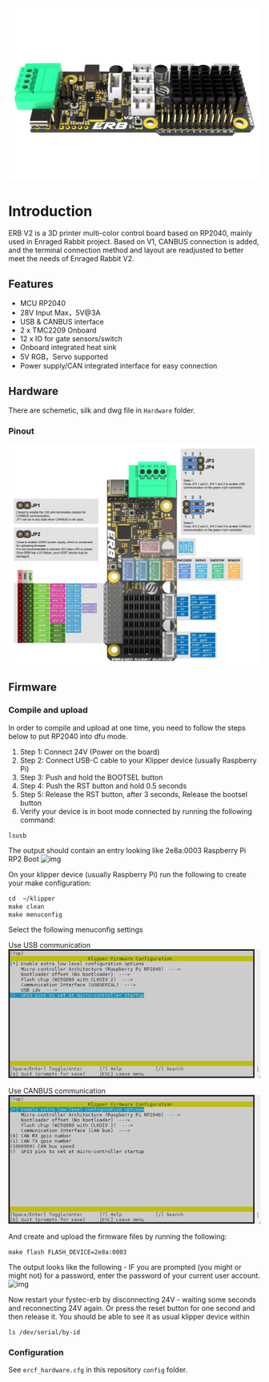 ![erb](images/ERB_V2.0_4.png)

# Introduction

ERB V2 is a 3D printer multi-color control board based on RP2040, mainly used in Enraged Rabbit project. Based on V1, CANBUS connection is added, and the terminal connection method and layout are readjusted to better meet the needs of Enraged Rabbit V2.

## Features

- MCU RP2040 
- 28V Input Max，5V@3A
- USB & CANBUS interface
- 2 x TMC2209 Onboard
- 12 x IO for gate sensors/switch
- Onboard integrated heat sink
- 5V RGB，Servo supported
- Power supply/CAN integrated interface for easy connection

## Hardware

There are schemetic, silk and dwg file in `Hardware` folder.

### Pinout
![img](images/ERB_V2_PINOUT_00.jpg)

## Firmware

### Compile and upload
In order to compile and upload at one time, you need to follow the steps below to put RP2040 into dfu mode.

1. Step 1: Connect 24V (Power on the board)
2. Step 2: Connect USB-C cable to your Klipper device (usually Raspberry Pi)
3. Step 3: Push and hold the BOOTSEL button
4. Step 4: Push the RST button and hold 0.5 seconds
5. Step 5: Release the RST button, after 3 seconds, Release the bootsel button
6. Verify your device is in boot mode connected by running the following command:

```shell
lsusb
```

The output should contain an entry looking like 2e8a:0003 Raspberry Pi RP2 Boot
![img](https://user-images.githubusercontent.com/46523240/250623553-0dafeb98-9f59-4f13-b555-679653cd394e.png)

On your klipper device (usually Raspberry Pi) run the following to create your make configuration:

```shell
cd  ~/klipper
make clean
make menuconfig
```

Select the following menuconfig settings

Use USB communication
![image-20240619172600522](images/ERBv2_menuconfig_USB.png)

Use CANBUS communication
![image-20240619183021929](images/ERBv2_menuconfig_CAN.png)

And create and upload the firmware files by running the following:

```shell
make flash FLASH_DEVICE=2e8a:0003
```
The output looks like the following - IF you are prompted (you might or might not) for a password, enter the password of your current user account.
![img](https://user-images.githubusercontent.com/46523240/250625435-4fdd95cf-b75b-43e0-8edd-82496b844ae6.png)

Now restart your fystec-erb by disconnecting 24V - waiting some seconds and reconnecting 24V again.
Or press the reset button for one second and then release it.
You should be able to see it as usual klipper device within 
```shell
ls /dev/serial/by-id
```

### Configuration

See `ercf_hardware.cfg` in this repository `config` folder.


